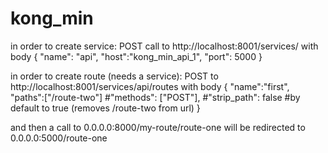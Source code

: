 # kong_min

in order to create service:
    POST call to http://localhost:8001/services/
    with body {
        "name": "api",
        "host":"kong_min_api_1",
        "port": 5000
    } 


in order to create route (needs a service):
    POST to http://localhost:8001/services/api/routes
    with body {
        "name":"first",
        "paths":["/route-two"]
        #"methods": ["POST"],
        #"strip_path": false #by default to true (removes /route-two from url)
    }


and then a call to 0.0.0.0:8000/my-route/route-one will be redirected to 0.0.0.0:5000/route-one